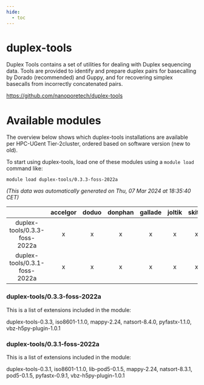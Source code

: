 ```yaml
---
hide:
  - toc
---
```


duplex-tools
============


Duplex Tools contains a set of utilities for dealing with Duplex sequencing data. Tools are provided to identify and prepare duplex pairs for basecalling by Dorado (recommended) and Guppy, and for recovering simplex basecalls from incorrectly concatenated pairs.

https://github.com/nanoporetech/duplex-tools
# Available modules


The overview below shows which duplex-tools installations are available per HPC-UGent Tier-2cluster, ordered based on software version (new to old).

To start using duplex-tools, load one of these modules using a `module load` command like:

```shell
module load duplex-tools/0.3.3-foss-2022a
```

*(This data was automatically generated on Thu, 07 Mar 2024 at 18:35:40 CET)*  

| |accelgor|doduo|donphan|gallade|joltik|skitty|
| :---: | :---: | :---: | :---: | :---: | :---: | :---: |
|duplex-tools/0.3.3-foss-2022a|x|x|x|x|x|x|
|duplex-tools/0.3.1-foss-2022a|x|x|x|x|x|x|


### duplex-tools/0.3.3-foss-2022a

This is a list of extensions included in the module:

duplex-tools-0.3.3, iso8601-1.1.0, mappy-2.24, natsort-8.4.0, pyfastx-1.1.0, vbz-h5py-plugin-1.0.1

### duplex-tools/0.3.1-foss-2022a

This is a list of extensions included in the module:

duplex-tools-0.3.1, iso8601-1.1.0, lib-pod5-0.1.5, mappy-2.24, natsort-8.3.1, pod5-0.1.5, pyfastx-0.9.1, vbz-h5py-plugin-1.0.1